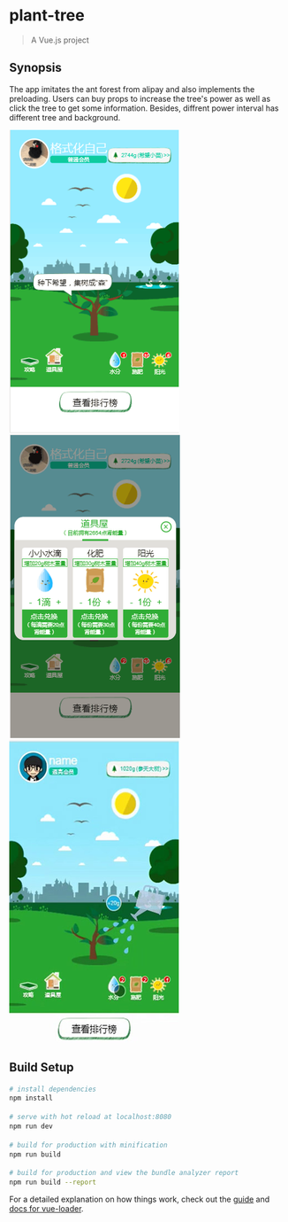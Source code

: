# plant-tree

> A Vue.js project

## Synopsis
The app imitates the ant forest from alipay and also implements the preloading. Users can buy props to increase the tree's power as well as click the tree to get some information. Besides, diffrent power interval has different tree and background.

![main](https://github.com/BerryHuang99/plant-tree/blob/master/plant-tree.png)
![prop house](https://github.com/BerryHuang99/plant-tree/blob/master/prop-house.png)
![water](https://github.com/BerryHuang99/plant-tree/blob/master/water.jpg)

## Build Setup

``` bash
# install dependencies
npm install

# serve with hot reload at localhost:8080
npm run dev

# build for production with minification
npm run build

# build for production and view the bundle analyzer report
npm run build --report
```

For a detailed explanation on how things work, check out the [guide](http://vuejs-templates.github.io/webpack/) and [docs for vue-loader](http://vuejs.github.io/vue-loader).

